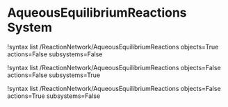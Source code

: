 <!-- MOOSE Documentation Stub: Remove this when content is added. -->


# AqueousEquilibriumReactions System

!syntax list /ReactionNetwork/AqueousEquilibriumReactions objects=True actions=False subsystems=False

!syntax list /ReactionNetwork/AqueousEquilibriumReactions objects=False actions=False subsystems=True

!syntax list /ReactionNetwork/AqueousEquilibriumReactions objects=False actions=True subsystems=False

